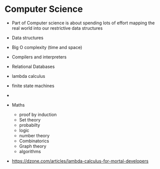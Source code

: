 # Computer Science

- Part of Computer science is about spending lots of effort mapping the real world into our restrictive data structures

- Data structures
- Big O complexity (time and space)
- Compilers and interpreters
- Relational Databases
- lambda calculus
- finite state machines
-
- Maths
  - proof by induction
  - Set theory
  - probabilty
  - logic
  - number theory
  - Combinatorics
  - Graph theory
  - algorithms

- https://dzone.com/articles/lambda-calculus-for-mortal-developers
